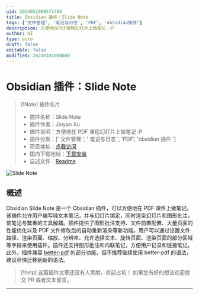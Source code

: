 ```yaml
---
uid: 2024052908571768
title: Obsidian 插件：Slide Note
tags: ['文件管理', '笔记与日志', 'PDF', 'obsidian插件']
description: 方便地在PDF课程幻灯片上做笔记 :P
author: AI
type: auto
draft: false
editable: false
modified: 20240101000000
---
```


# Obsidian 插件：Slide Note

> [!Note] 插件名片
> - 插件名称：Slide Note
> - 插件作者：Jinyan Xu
> - 插件说明：方便地在 PDF 课程幻灯片上做笔记 :P
> - 插件分类：[' 文件管理 ', ' 笔记与日志 ', 'PDF', 'obsidian 插件 ']
> - 项目地址：[点我访问](https://github.com/Phantom1003/obsidian-slide-note)
> - 国内下载地址：[下载安装](https://pkmer.cn/products/plugin/pluginMarket/?slide-note)
> - 自述文件：[Readme](https://ghproxy.net/https://raw.githubusercontent.com/Phantom1003/obsidian-slide-note/master/README.md)

![Slide Note](https://cdn.pkmer.cn/covers/slide-note.png!pkmer)

## 概述

Obsidian Slide Note 是一个 Obsidian 插件，可以方便地在 PDF 课件上做笔记。该插件允许用户编写纯文本笔记，并与幻灯片绑定，同时渲染幻灯片和图形批注，使笔记与繁重的工具解耦。插件提供了图形批注支持、文件前置配置、大量页面的性能优化以及 PDF 文件修改后的自动重新渲染等新功能。用户可以通过设置文件路径、渲染页面、缩放、分辨率、允许选择文本、旋转页面、渲染页面的部分区域等字段来使用插件。插件还支持图形批注和内联笔记，方便用户记录和链接笔记。此外，插件兼容 [better-pdf](https://github.com/MSzturc/obsidian-better-pdf-plugin) 的部分功能，但不推荐继续使用 better-pdf 的语法，建议尽快迁移到新的语法。

> [!help]
> 这篇插件文章还没有人贡献，欢迎占坑！
> 如果您有好的想法欢迎提交 PR 或者文末留言。

---



